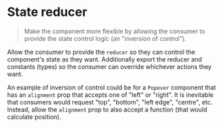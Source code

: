 ﻿# State reducer

> Make the component more flexible by allowing the consumer to provide the state control logic (an "inversion of control").

Allow the consumer to provide the `reducer` so they can control the component's state as they want.  Additionally export the reducer and constants (types) so the consumer can override whichever actions they want.

An example of inversion of control could be for a `Popover` component that has an `alignment` prop that accepts one of "left" or "right". It is inevitable that consumers would request "top", "bottom", "left edge", "centre", etc. Instead, allow the `alignment` prop to also accept a function (that would calculate position).


